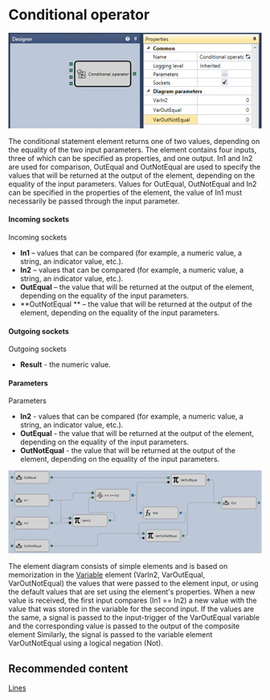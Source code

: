 # Conditional operator

![Designer The conditional operator 00](../images/Designer_conditional_operator_00.png)

The conditional statement element returns one of two values, depending on the equality of the two input parameters. The element contains four inputs, three of which can be specified as properties, and one output. In1 and In2 are used for comparison, OutEqual and OutNotEqual are used to specify the values that will be returned at the output of the element, depending on the equality of the input parameters. Values for OutEqual, OutNotEqual and In2 can be specified in the properties of the element, the value of In1 must necessarily be passed through the input parameter.

#### Incoming sockets

Incoming sockets

- **In1** – values that can be compared (for example, a numeric value, a string, an indicator value, etc.).
- **In2** – values that can be compared (for example, a numeric value, a string, an indicator value, etc.).
- **OutEqual** – the value that will be returned at the output of the element, depending on the equality of the input parameters.
- **OutNotEqual ** – the value that will be returned at the output of the element, depending on the equality of the input parameters.

#### Outgoing sockets

Outgoing sockets

- **Result** \- the numeric value.

#### Parameters

Parameters

- **In2** \- values that can be compared (for example, a numeric value, a string, an indicator value, etc.).
- **OutEqual** \- the value that will be returned at the output of the element, depending on the equality of the input parameters.
- **OutNotEqual** \- the value that will be returned at the output of the element, depending on the equality of the input parameters.

![Designer The conditional operator 01](../images/Designer_conditional_operator_01.png)

The element diagram consists of simple elements and is based on memorization in the [Variable](Designer_Variable.md) element (VarIn2, VarOutEqual, VarOutNotEqual) the values that were passed to the element input, or using the default values that are set using the element's properties. When a new value is received, the first input compares (In1 \=\= In2) a new value with the value that was stored in the variable for the second input. If the values are the same, a signal is passed to the input\-trigger of the VarOutEqual variable and the corresponding value is passed to the output of the composite element Similarly, the signal is passed to the variable element VarOutNotEqual using a logical negation (Not).

## Recommended content

[Lines](Designer_Line.md)
